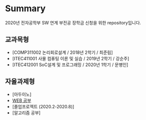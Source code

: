 # Summary
2020년 전자공학부 SW 연계 부전공 장학금 신청을 위한 repository입니다.

## 교과목형
* [COMP311002 논리회로설계 / 2018년 2학기 / 최준림]
* [ITEC411001 사물 컴퓨팅 이론 및 실습 /  2019년 2학기 / 강순주]
* [ITEC412001 SoC설계 및 프로그래밍 / 2020년 1학기 / 문병인]

## 자율과제형
* [아두이노] 
* [WEB 공부](web1)
* [졸업프로젝트 (2020.2-2020.8)]
* [알고리즘 공부]
